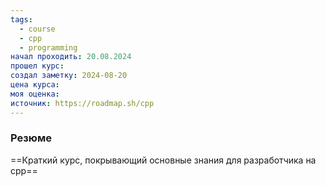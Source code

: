 ```yaml
---
tags:
  - course
  - cpp
  - programming
начал проходить: 20.08.2024
прошел курс: 
создал заметку: 2024-08-20
цена курса: 
моя оценка: 
источник: https://roadmap.sh/cpp
---
```

### Резюме
==Краткий курс, покрывающий основные знания для разработчика на cpp==
